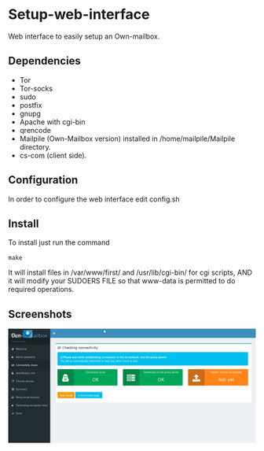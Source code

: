 # Setup-web-interface
Web interface to easily setup an Own-mailbox.

Dependencies
-----
* Tor
* Tor-socks
* sudo
* postfix
* gnupg
* Apache with cgi-bin
* qrencode
* Mailpile (Own-Mailbox version) installed in /home/mailpile/Mailpile directory.
* cs-com (client side).

Configuration
-----

In order to configure the web interface edit config.sh

Install
-----
To install just run the command 

    make
    
It will install files in /var/www/first/ and /usr/lib/cgi-bin/ for cgi scripts, AND it will modify your SUDOERS FILE so that www-data is permitted to do required operations.

Screenshots
-----

![Alt text](screenshot.jpg?raw=true "Screenshot")

